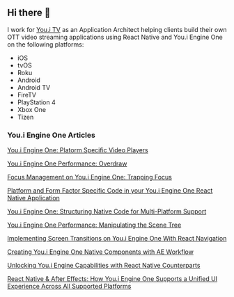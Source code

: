 ## Hi there 👋

I work for [You.i TV](https://youi.tv) as an Application Architect helping clients build their own OTT video streaming applications using React Native and You.i Engine One on the following platforms:

- iOS
- tvOS
- Roku
- Android
- Android TV
- FireTV
- PlayStation 4
- Xbox One
- Tizen

### You.i Engine One Articles

[You.i Engine One: Platorm Specific Video Players](https://johnwcassidy.medium.com/you-i-engine-one-platform-player-implementations-e7247c19ddab)

[You.i Engine One Performance: Overdraw](https://medium.com/@johnwcassidy/you-i-engine-one-performance-overdraw-7c7c0d9f854e?source=friends_link&sk=deafdfd8f271678de54994726476b3b3)

[Focus Management on You.i Engine One: Trapping Focus](https://medium.com/@johnwcassidy/focus-management-on-you-i-engine-one-trapping-focus-5133cda8c4bc?source=friends_link&sk=9bb2d7221cb506e6ae31d192397187db)

[Platform and Form Factor Specific Code in your You.i Engine One React Native Application](https://medium.com/@johnwcassidy/considering-platform-and-factor-factor-in-your-you-i-engine-one-react-native-code-1f09a795be7b)

[You.i Engine One: Structuring Native Code for Multi-Platform Support](https://medium.com/@johnwcassidy/you-i-engine-one-structuring-native-code-for-multi-platform-support-14706f2cca9e?source=friends_link&sk=c8afb5b726e3210e3a96f809a360ae06)

[You.i Engine One Performance: Manipulating the Scene Tree](https://medium.com/@johnwcassidy/you-i-engine-one-performance-manipulating-the-scene-tree-e6721eeb50d9?source=friends_link&sk=f1fc86b2774dca033da39e2c59d9e709)

[Implementing Screen Transitions on You.i Engine One With React Navigation](https://medium.com/@johnwcassidy/implementing-screen-transitions-on-you-i-engine-one-with-react-navigation-eaa5cdfe4b95)

[Creating You.i Engine One Native Components with AE Workflow](https://medium.com/@johnwcassidy/creating-you-i-engine-one-native-components-with-ae-workflow-5fe4b4242fb7)

[Unlocking You.i Engine Capabilities with React Native Counterparts](https://medium.com/@johnwcassidy/unlocking-you-i-engine-capabilities-with-react-native-counterparts-21a0156ff870)

[React Native & After Effects: How You.i Engine One Supports a Unified UI Experience Across All Supported Platforms](https://medium.com/@johnwcassidy/react-native-after-effects-workflow-and-you-i-engine-one-71730026e7c3)
